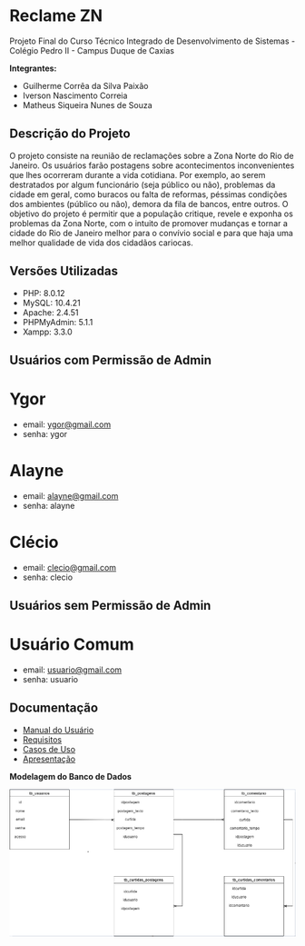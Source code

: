 # Reclame ZN

Projeto Final do Curso Técnico Integrado de Desenvolvimento de Sistemas - Colégio Pedro II - Campus Duque de Caxias

**Integrantes:**
 - Guilherme Corrêa da Silva Paixão
 - Iverson Nascimento Correia
 - Matheus Siqueira Nunes de Souza

 ## Descrição do Projeto

O projeto consiste na reunião de reclamações sobre a Zona Norte do Rio de Janeiro. Os usuários farão postagens sobre acontecimentos inconvenientes que lhes ocorreram durante a vida cotidiana. Por exemplo, ao serem destratados por algum funcionário (seja público ou não), problemas da cidade em geral, como buracos ou falta de reformas, péssimas condições dos ambientes (público ou não), demora da fila de bancos, entre outros.
O objetivo do projeto é permitir que a população critique, revele e exponha os problemas da Zona Norte, com o intuito de promover mudanças e tornar a cidade do Rio de Janeiro melhor para o convívio social e para que haja uma melhor qualidade de vida dos cidadãos cariocas.

## Versões Utilizadas
- PHP: 8.0.12
- MySQL: 10.4.21
- Apache: 2.4.51
- PHPMyAdmin: 5.1.1
- Xampp: 3.3.0

## Usuários com Permissão de Admin
# Ygor
- email: ygor@gmail.com
- senha: ygor

# Alayne
- email: alayne@gmail.com
- senha: alayne

# Clécio
- email: clecio@gmail.com
- senha: clecio

## Usuários sem Permissão de Admin
# Usuário Comum
- email: usuario@gmail.com
- senha: usuario

## Documentação

- [Manual do Usuário](manual.md)
- [Requisitos](requisitos.md)
- [Casos de Uso](casos-de-uso.md)
- [Apresentação](apresentacao.pdf)

**Modelagem do Banco de Dados**

![Diagrama de Banco de Dados](diagrama_de_classes.png)
